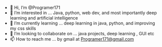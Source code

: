 - 👋 Hi, I’m @Programer171
- 👀 I’m interested in ... Java, python, web dev, and most importantly deep learning and artificial intelligence
- 🌱 I’m currently learning ...   deep learning in java, python, and improving my css skills
- 💞️ I’m looking to collaborate on ... java projects, deep learning , GUI etc
- 📫 How to reach me ... by gmail at Programer171@gmail.com

<!---
Programer171/Programer171 is a ✨ special ✨ repository because its `README.md` (this file) appears on your GitHub profile.
You can click the Preview link to take a look at your changes.
--->
